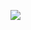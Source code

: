 ![](https://cdn.discordapp.com/attachments/685583064885100568/691653622228058172/crossingbotv1.png)
